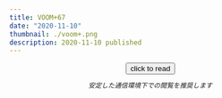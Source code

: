 ```yaml
---
title: VOOM+67
date: "2020-11-10"
thumbnail: ./voom+.png
description: 2020-11-10 published
---
```


<div style="text-align: center;">
<a href="https://kucc-rokko-festival.herokuapp.com/bibi/?book=voom+ver2.epub"><button>click to read</button></a>
</div>

<div style="text-align: center;margin-top: 10px;">
<sub><em>安定した通信環境下での閲覧を推奨します</em></sub>
</div>

